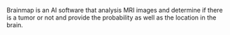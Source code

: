 Brainmap is an AI software that analysis MRI images and determine if there is a tumor or not and provide the probability as well as the location in the brain.
